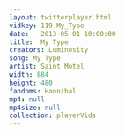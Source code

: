 ```yaml
---
layout: twitterplayer.html
vidkey: 119-My_Type
date:   2013-05-01 10:00:00
title:  My Type
creators: Luminosity
song: My Type
artist: Saint Motel
width: 884
height: 480
fandoms: Hannibal
mp4: null
mp4size: null
collection: playerVids
---
```


  <div>
  
  </div>
  